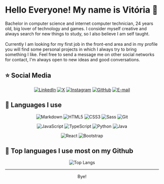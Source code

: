 
# Hello Everyone! My name is Vitória 🌺
<p>
Bachelor in computer science and internet computer technician, 24 years old, big lover of technology and games. I consider myself creative and always search for new things to study, so I also believe I am self taught.<br/><br/> Currently I am looking for my first job in the front-end area and in my profile you will find some personal projects in which I always try to bring something I like. Feel free to send a message me on other social networks for contact, I'm always open to new ideas and good conversations.</p>

## ⭐ Social Media
<div align="center">

[![LinkedIn](https://img.shields.io/badge/LinkedIn-282A36?style=for-the-badge&logo=linkedin&logoColor=f8F8F2)](https://www.linkedin.com/in/vitoriagarrucho/)
[![X](https://img.shields.io/badge/X-282A36?style=for-the-badge&logo=x)](https://x.com/piterparquinho)
[![Instagram](https://img.shields.io/badge/-Instagram-282A36?style=for-the-badge&logo=instagram&logoColor=f8F8F2)](https://www.instagram.com/marelps/)
[![GitHub](https://img.shields.io/badge/GitHub-282A36?style=for-the-badge&logo=github&logoColor=f8F8F2)](https://github.com/marelps)
[![E-mail](https://img.shields.io/badge/-Email-282A36?style=for-the-badge&logo=gmail&logoColor=f8F8F2)](mailto:vitoriagarrucho@gmail.com)

</div>

## 📓 Languages I use
<div align="center">

![Markdown](https://img.shields.io/badge/Markdown-44475A?style=for-the-badge&logo=markdown&logoColor=f8F8F2)
![HTML5](https://img.shields.io/badge/HTML5-44475A?style=for-the-badge&logo=html5&logoColor=f8F8F2)
![CSS3](https://img.shields.io/badge/CSS3-44475A?style=for-the-badge&logo=css3&logoColor=f8F8F2)
![Sass](https://img.shields.io/badge/Sass-44475A?style=for-the-badge&logo=sass&logoColor=f8F8F2)
![Git](https://img.shields.io/badge/GIT-44475A?style=for-the-badge&logo=git&logoColor=f8F8F2)
</div>

<div align="center">

![JavaScript](https://img.shields.io/badge/JavaScript-6272A4?style=for-the-badge&logo=javascript&logoColor=f8F8F2)
![TypeScript](https://img.shields.io/badge/TypeScript-6272A4?style=for-the-badge&logo=typescript&logoColor=f8F8F2)
![Python](https://img.shields.io/badge/python-6272A4?style=for-the-badge&logo=python&logoColor=f8F8F2)
![Java](https://img.shields.io/badge/java-6272A4.svg?style=for-the-badge&logo=openjdk&logoColor=f8F8F2)
</div>

<div align="center">

![React](https://img.shields.io/badge/React-44475A?style=for-the-badge&logo=react&logoColor=f8F8F2)
![Bootstrap](https://img.shields.io/badge/-boostrap-44475A?style=for-the-badge&logo=bootstrap&logoColor=f8F8F2)
</div>

## 🌻 Top languages I use most on my Github
<div align="center">

![Top Langs](https://github-readme-stats-git-masterrstaa-rickstaa.vercel.app/api/top-langs/?username=marelps&layout=compact&theme=dracula&bg_color=282A36) </div>

***
  <div align="center">Bye!</div>
